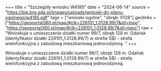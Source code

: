 +++
title = "Szczegóły wniosku W4185"
date = "2024-06-14"
source = "https://bip.brg.gda.pl/images/uploads/wnioski-do-planu-ogolnego/w4185.pdf"
tags = ["wnioski-ogolne", "obręb: 0128"]
geolinks = ["https://geoportal360.pl/map/#clk=226101_1.0128.99/7&stl=topo", "https://geoportal360.pl/map/#clk=226101_1.0128.99/7&stl=topo"]
raw = "Wnioskuje o umieszczenie działki numer 99/7, obręb 128 m. Gdańsk (identyfikator działki 226101_1.0128.99/7) w strefie S$) - strefa wielofunkcyjna z zabudową mieszkaniową jednorodzinną. "
+++

Wnioskuje o umieszczenie działki numer 99/7, obręb 128 m. Gdańsk (identyfikator
działki 226101_1.0128.99/7) w strefie S$) - strefa wielofunkcyjna z zabudową mieszkaniową
jednorodzinną.



